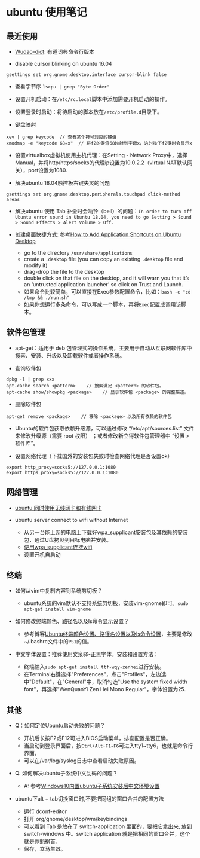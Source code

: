 # ubuntu 使用笔记

## 最近使用

- [Wudao-dict][wudao]: 有道词典命令行版本

  [wudao]: https://github.com/ChestnutHeng/Wudao-dict

- disable cursor blinking on ubuntu 16.04
```
gsettings set org.gnome.desktop.interface cursor-blink false
```

- 查看字节序 `lscpu | grep "Byte Order"`

- 设置开机启动：在`/etc/rc.local`脚本中添加需要开机启动的操作。

- 设置登录时启动：将待启动的脚本放在`/etc/profile.d`目录下。

- 键盘映射
```
xev | grep keycode  // 查看某个符号对应的键值
xmodmap -e "keycode 68=x"  // 将f2的键值68映射到字母x，这时按下f2键时会显示x
```

- 设置virtualbox虚拟机使用主机代理：在Setting - Network Proxy中，选择Manual，并将http/https/socks的代理ip设置为10.0.2.2（virtual NAT默认网关），port设置为1080.

- 解决ubuntu 18.04触控板右键失灵的问题
```
gsettings set org.gnome.desktop.peripherals.touchpad click-method areas
```

- 解决ubuntu 使用 Tab 补全时会响铃（bell）的问题：`In order to turn off Ubuntu error sound in Ubuntu 18.04, you need to go Setting > Sound > Sound Effects > Alert Volume > Off.`

- 创建桌面快捷方式: 参考[How to Add Application Shortcuts on Ubuntu Desktop](https://itsfoss.com/ubuntu-desktop-shortcut/)
  - go to the directory `/usr/share/applications`
  - create a `.desktop` file (you can copy an existing `.desktop` file and modify it)
  - drag-drop the file to the desktop
  - double click on that file on the desktop, and it will warn you that it’s an ‘untrusted application launcher’ so click on Trust and Launch.
  - 如果命令比较简单，可以直接在Exec参数配置命令，比如：`bash -c "cd /tmp && ./run.sh"`
  - 如果你想运行多条命令，可以写成一个脚本，再将`Exec`配置成调用该脚本。

## 软件包管理

- apt-get：适用于 deb 包管理式的操作系统，主要用于自动从互联网软件库中搜索、安装、升级以及卸载软件或者操作系统。

- 查询软件包
```
dpkg -l | grep xxx
apt-cache search <pattern>    // 搜索满足 <pattern> 的软件包。
apt-cache show/showpkg <package>    // 显示软件包 <package> 的完整描述。
```

- 删除软件包
```
apt-get remove <package>    // 移除 <package> 以及所有依赖的软件包
```

- Ubuntu的软件包获取依赖升级源，可以通过修改 “/etc/apt/sources.list” 文件来修改升级源（需要 root 权限） ；或者修改新立得软件包管理器中 “设置 > 软件库”。

- 设置网络代理（下载国外的安装包失败时检查网络代理是否设置ok）
```
export http_proxy=socks5://127.0.0.1:1080
export https_proxy=socks5://127.0.0.1:1080
```

## 网络管理

- [ubuntu 同时使用无线网卡和有线网卡](https://blog.csdn.net/huohongpeng/article/details/78608671)

- ubuntu server connect to wifi without Internet
  - 从另一台能上网的电脑上下载好wpa_supplicant安装包及其依赖的安装包，通过U盘拷贝到目标电脑并安装。
  - [使用wpa_supplicant连接wifi](https://www.linuxbabe.com/ubuntu/connect-to-wi-fi-from-terminal-on-ubuntu-18-04-19-04-with-wpa-supplicant)
  - 设置开机自启动

## 终端

- 如何从vim中复制内容到系统剪切板？
  - ubuntu系统的vim默认不支持系统剪切板，安装vim-gnome即可。`sudo apt-get install vim-gnome`

- 如何修改终端颜色、路径名以及ls命令显示设置？
  - 参考博客[Ubuntu终端颜色设置、路径名设置以及ls命令设置](http://blog.sina.com.cn/s/blog_65a8ab5d0101g6cf.html)，主要是修改\~/.bashrc文件中的`PS1`的值。

- 中文字体设置：推荐使用文泉驿-正黑字体。安装和设置方法：
  - 终端输入`sudo apt-get install ttf-wqy-zenhei`进行安装。
  - 在Terminal右键选择"Preferences"，点击"Profiles"，左边选中"Default"，在"General"中，取消勾选"Use the system fixed width font"，再选择"WenQuanYi Zen Hei Mono Regular"，字体设置为25.

## 其他

- Q：如何定位Ubuntu启动失败的问题？
  - 开机后长按F2或F12可进入BIOS启动菜单，排查配置是否正确。
  - 当启动到登录界面后，按`Ctrl+Alt+F1~F6`可进入tty1~tty6，也就是命令行界面。
  - 可以在/var/log/syslog日志中查看启动失败原因。

- Q: 如何解决ubuntu子系统中文乱码的问题？
  - A: 参考[Windows10内置ubuntu子系统安装后中文环境设置](https://blog.csdn.net/KERTORP/article/details/80102143)

- ubuntu下alt + tab切换窗口时,不要把同组的窗口合并的配置方法
  - 运行 dconf-editor 
  - 打开 org/gnome/desktop/wm/keybindings
  - 可以看到 <alt> Tab 是放在了 switch-application 里面的，要把它拿出来, 放到 switch-windows 中。switch application 就是把相同的窗口合并，这个就是罪魁祸首。
  - 保存，立马生效。
